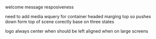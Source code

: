 welcome message resposiveness

need to add media wquery for container headed marging top so pushes down form top of scene corectly base on three states 

logo always center when should be left aligned when on large screens